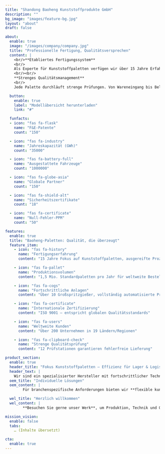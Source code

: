 ```yaml
---
title: "Shandong Baoheng Kunststoffprodukte GmbH"
description: ""
bg_image: "images/feature-bg.jpg"
layout: "about"
draft: false

about:
  enable: true
  image: "/images/company/company.jpg"
  title: "Professionelle Fertigung, Qualitätsversprechen"
  content: |
    <br/>**Etabliertes Fertigungssystem**
    <br/>
    Als Experte für Kunststoffpaletten verfügen wir über 15 Jahre Erfahrung, vollautomatische Spritzgießlinien und moderne Werkshallen. Skalierte Produktion und Lean Management sichern hohe Konsistenz. Jahreskapazität : 1,58 Mio. Paletten – weltweit verfügbar.
    <br/><br/>
    **Strenges Qualitätsmanagement**
    <br/>
    Jede Palette durchläuft strenge Prüfungen. Von Wareneingang bis Belastungstest gewährleisten internationale Geräte Schlagfestigkeit, Korrosionsbeständigkeit und Maßhaltigkeit für verlässliche Logistikprozesse.

  button:
    enable: true
    label: "Modellübersicht herunterladen"
    link: "#"

  funfacts:
  - icon: "fas fa-flask"
    name: "F&E-Patente"
    count: "150"

  - icon: "fas fa-industry"
    name: "Jahreskapazität (GWh)"
    count: "35000"

  - icon: "fas fa-battery-full"
    name: "Ausgestattete Fahrzeuge"
    count: "1000000"

  - icon: "fas fa-globe-asia"
    name: "Globale Partner"
    count: "150"

  - icon: "fas fa-shield-alt"
    name: "Sicherheitszertifikate"
    count: "18"

  - icon: "fas fa-certificate"
    name: "Null-Fehler-PPM"
    count: "50"

features:
  enable: true
  title: "Baoheng-Paletten: Qualität, die überzeugt"
  feature_item:
    - icon: "fas fa-history"
      name: "Fertigungserfahrung"
      content: "15 Jahre Fokus auf Kunststoffpaletten, ausgereifte Prozesse"

    - icon: "fas fa-pallet"
      name: "Produktionsvolumen"
      content: "1,5 Mio. Standardpaletten pro Jahr für weltweite Bestellungen"

    - icon: "fas fa-cogs"
      name: "Fortschrittliche Anlagen"
      content: "Über 10 Großspritzgießer, vollständig automatisierte Produktion"

    - icon: "fas fa-certificate"
      name: "Internationale Zertifizierung"
      content: "ISO 9001 – entspricht globalen Qualitätsstandards"

    - icon: "fas fa-users"
      name: "Weltweite Kunden"
      content: "Über 200 Unternehmen in 19 Ländern/Regionen"

    - icon: "fas fa-clipboard-check"
      name: "Strenge Qualitätsprüfung"
      content: "12 Prüfstationen garantieren fehlerfreie Lieferung"

product_section:
  enable: true
  header_title: "Fokus Kunststoffpaletten – Effizienz für Lager & Logistik"
  header_text: |
    Wir sind ein spezialisierter Hersteller mit fortschrittlicher Technik und strengem QM und bieten Paletten nach internationalen Standards für Lager und Logistik.
  oem_title: "Individuelle Lösungen"
  oem_content: |
        Für branchenspezifische Anforderungen bieten wir **flexible kundenspezifische Paletten** – passgenau für Ihr Unternehmen.

  wel_title: "Herzlich willkommen"
  wel_content: |
        **Besuchen Sie gerne unser Werk**, um Produktion, Technik und Qualität persönlich kennenzulernen.

mission_vision:
  enable: false
  tabs:
    … (Inhalte übersetzt)

cta:
  enable: true
---
```

